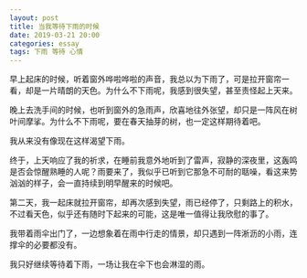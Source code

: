 ```yaml
---
layout: post
title: 当我等待下雨的时候
date: 2019-03-21 20:00
categories: essay
tags: 下雨 等待 心情
---
```


早上起床的时候，听着窗外哗啦哗啦的声音，我总以为下雨了，可是拉开窗帘一看，却是一片晴朗的天色。为什么不下雨呢，我感到很失望，甚至责怪起上天来。

晚上去洗手间的时候，也听到窗外的急雨声，欣喜地往外张望，却只是一阵风在树叶间摩挲。为什么不下雨呢，要在春天抽芽的树，也一定这样期待着吧。

我从来没有像现在这样渴望下雨。

终于，上天响应了我的祈求，在睡前我意外地听到了雷声，寂静的深夜里，这轰鸣是否会惊醒熟睡的人呢？雨要来了，我似乎已听到它那急不可耐的聒噪，看这来势汹汹的样子，会一直持续到明早醒来的时候吧。

第二天，我一起床就拉开窗帘，却再次感到失望，雨已经停了，只剩路上的积水，不过看天色，似乎还有随时下起来的可能，这是唯一值得让我欣慰的事了。

我带着雨伞出门了，一边想象着在雨中行走的情景，却只遇到一阵淅沥的小雨，连撑伞的必要都没有。

我只好继续等待着下雨，一场让我在伞下也会淋湿的雨。